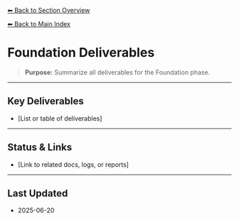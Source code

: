 [⬅ Back to Section Overview](README.md)

[⬅ Back to Main Index](../../INDEX.md)

# Foundation Deliverables

> **Purpose:** Summarize all deliverables for the Foundation phase.

---

## Key Deliverables

- [List or table of deliverables]

---

## Status & Links

- [Link to related docs, logs, or reports]

---

## Last Updated

- 2025-06-20
